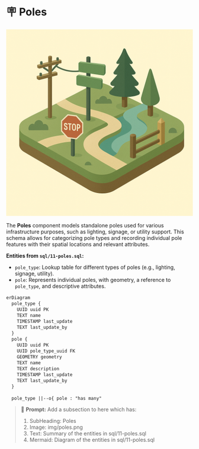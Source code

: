 # 🪧 Poles

![Poles](./img/poles.png)

The **Poles** component models standalone poles used for various infrastructure purposes, such as lighting, signage, or utility support. This schema allows for categorizing pole types and recording individual pole features with their spatial locations and relevant attributes.

**Entities from `sql/11-poles.sql`:**

- `pole_type`: Lookup table for different types of poles (e.g., lighting, signage, utility).
- `pole`: Represents individual poles, with geometry, a reference to `pole_type`, and descriptive attributes.

```mermaid
erDiagram
  pole_type {
    UUID uuid PK
    TEXT name
    TIMESTAMP last_update
    TEXT last_update_by
  }
  pole {
    UUID uuid PK
    UUID pole_type_uuid FK
    GEOMETRY geometry
    TEXT name
    TEXT description
    TIMESTAMP last_update
    TEXT last_update_by
  }

  pole_type ||--o{ pole : "has many"
```

> 🤖 **Prompt:** Add a subsection to here which has:
>
>1. SubHeading: Poles
>2. Image: img/poles.png
>3. Text: Summary of the entities in sql/11-poles.sql
>4. Mermaid: Diagram of the entities in sql/11-poles.sql
